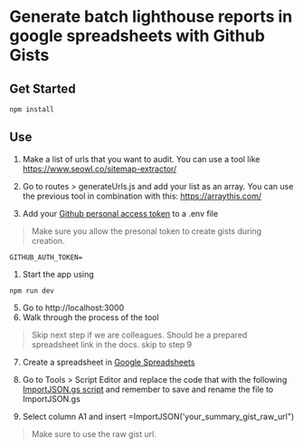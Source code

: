 # Generate batch lighthouse reports in google spreadsheets with Github Gists

## Get Started

```
npm install
```

## Use

1. Make a list of urls that you want to audit. You can use a tool like https://www.seowl.co/sitemap-extractor/

2. Go to routes > generateUrls.js and add your list as an array. You can use the previous tool in combination with this: https://arraythis.com/

3. Add your [Github personal access token](https://github.com/settings/tokens) to a .env file
> Make sure you allow the presonal token to create gists during creation.

```
GITHUB_AUTH_TOKEN=
```

1. Start the app using 

```
npm run dev
```

5. Go to http://localhost:3000
6. Walk through the process of the tool

> Skip next step if we are colleagues. Should be a prepared spreadsheet link in the docs. skip to step 9

7. Create a spreadsheet in  [Google Spreadsheets](https://docs.google.com/spreadsheets)

8. Go to Tools > Script Editor and replace the code that with the following [ImportJSON.gs script](https://raw.githubusercontent.com/bradjasper/ImportJSON/master/ImportJSON.gs) and remember to save and rename the file to ImportJSON.gs

9.  Select column A1 and insert =ImportJSON('your_summary_gist_raw_url")
> Make sure to use the raw gist url.
